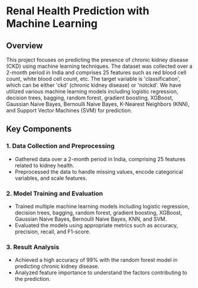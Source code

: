 # Renal Health Prediction with Machine Learning

## Overview
This project focuses on predicting the presence of chronic kidney disease (CKD) using machine learning techniques. The dataset was collected over a 2-month period in India and comprises 25 features such as red blood cell count, white blood cell count, etc. The target variable is 'classification', which can be either 'ckd' (chronic kidney disease) or 'notckd'. We have utilized various machine learning models including logistic regression, decision trees, bagging, random forest, gradient boosting, XGBoost, Gaussian Naive Bayes, Bernoulli Naive Bayes, K-Nearest Neighbors (KNN), and Support Vector Machines (SVM) for prediction.

## Key Components

### 1. Data Collection and Preprocessing
- Gathered data over a 2-month period in India, comprising 25 features related to kidney health.
- Preprocessed the data to handle missing values, encode categorical variables, and scale features.

### 2. Model Training and Evaluation
- Trained multiple machine learning models including logistic regression, decision trees, bagging, random forest, gradient boosting, XGBoost, Gaussian Naive Bayes, Bernoulli Naive Bayes, KNN, and SVM.
- Evaluated the models using appropriate metrics such as accuracy, precision, recall, and F1-score.

### 3. Result Analysis
- Achieved a high accuracy of 99% with the random forest model in predicting chronic kidney disease.
- Analyzed feature importance to understand the factors contributing to the prediction.
